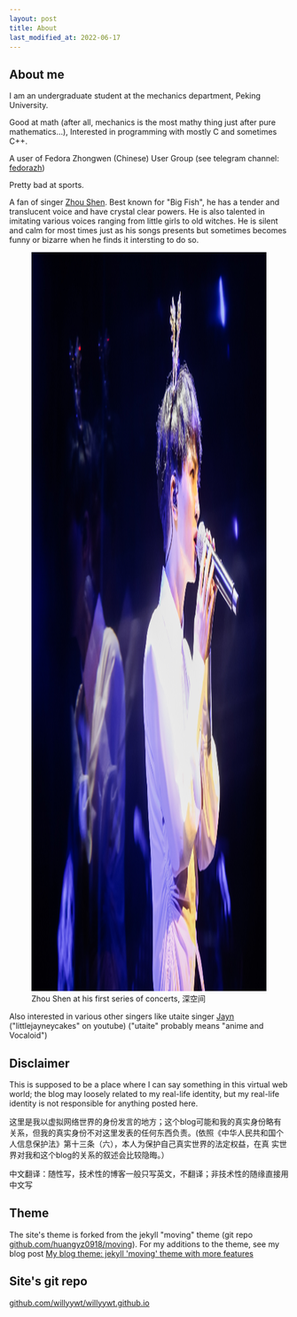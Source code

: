 ```yaml
---
layout: post
title: About
last_modified_at: 2022-06-17
---
```

## About me
I am an undergraduate student at the mechanics department, Peking University. 

Good at math (after all, mechanics is the most mathy thing just after pure mathematics...), Interested in programming with mostly C and sometimes C++. 

A user of Fedora Zhongwen (Chinese) User Group (see telegram channel: [fedorazh](https://t.me/fedorazh))

Pretty bad at sports.

A fan of singer [Zhou Shen](https://en.wikipedia.org/wiki/Zhou_Shen). Best known for "Big Fish", he has a tender and translucent voice and have crystal clear powers. He is also talented in imitating various voices ranging from little girls to old witches. He is silent and calm for most times just as his songs presents but sometimes becomes funny or bizarre when he finds it intersting to do so.

<figure>
  <img src="../static/20190709_075450_007.jpg" width="2000" height="1333" alt="Zhou Shen put his mouth on microphone"/>
  <figcaption>Zhou Shen at his first series of concerts, 深空间</figcaption>
</figure>

Also interested in various other singers like utaite singer [Jayn](https://utaite.fandom.com/wiki/Jayn) ("littlejayneycakes" on youtube) ("utaite" probably means "anime and Vocaloid")

## Disclaimer

This is supposed to be a place where I can say something in this virtual web world; the blog may loosely related to my real-life identity, but my real-life identity is not responsible for anything posted here.

这里是我以虚拟网络世界的身份发言的地方；这个blog可能和我的真实身份略有关系，但我的真实身份不对这里发表的任何东西负责。(依照《中华人民共和国个人信息保护法》第十三条（六），本人为保护自己真实世界的法定权益，在真
实世界对我和这个blog的关系的叙述会比较隐晦。）

中文翻译：随性写，技术性的博客一般只写英文，不翻译；非技术性的随缘直接用中文写

## Theme
The site's theme is forked from the jekyll "moving" theme (git repo [github.com/huangyz0918/moving](https://github.com/huangyz0918/moving/)). For my additions to the theme, see my blog post [My blog theme: jekyll 'moving' theme with more features](../article/theme.html)

## Site's git repo
[github.com/willyywt/willyywt.github.io](https://github.com/willyywt/willyywt.github.io/) 
